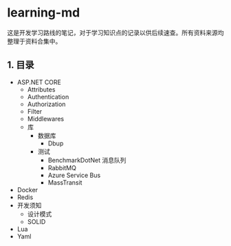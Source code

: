# learning-md
这是开发学习路线的笔记，对于学习知识点的记录以供后续速查。所有资料来源均整理于资料合集中。

## 1. 目录
- ASP.NET CORE
    - Attributes
    - Authentication
    - Authorization
    - Filter
    - Middlewares
    - 库
        - 数据库
            - Dbup
        - 测试
            - BenchmarkDotNet
        消息队列
            - RabbitMQ
            - Azure Service Bus
            - MassTransit
- Docker
- Redis
- 开发须知
    - 设计模式
    - SOLID
- Lua
- Yaml
